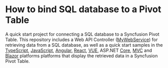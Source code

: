 # How to bind SQL database to a Pivot Table

A quick start project for connecting a SQL database to a Syncfusion Pivot Table. This repository includes a Web API Controller ([MyWebService](./MyWebService/)) for retrieving data from a SQL database, as well as a quick start samples in the [TypeScript](./Typescript/), [JavaScript](./Javascript/), [Angular](./Angular/), [React](./React/), [VUE](./VUE/), ASP.NET [Core](./Core/), [MVC](./MVC/) and [Blazor](./Blazor/) platforms platforms that display the retrieved data in a Syncfusion Pivot Table.
